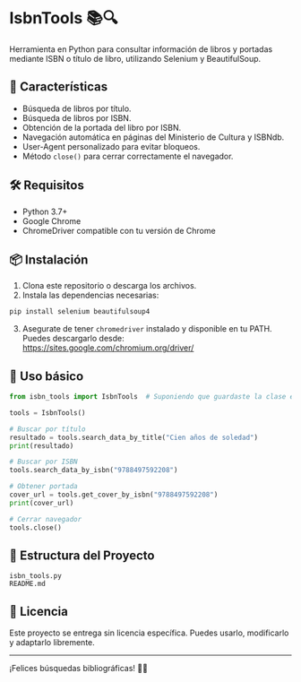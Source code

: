
# IsbnTools 📚🔍

Herramienta en Python para consultar información de libros y portadas mediante ISBN o título de libro, utilizando Selenium y BeautifulSoup.

## 🚀 Características

- Búsqueda de libros por título.
- Búsqueda de libros por ISBN.
- Obtención de la portada del libro por ISBN.
- Navegación automática en páginas del Ministerio de Cultura y ISBNdb.
- User-Agent personalizado para evitar bloqueos.
- Método `close()` para cerrar correctamente el navegador.

## 🛠 Requisitos

- Python 3.7+
- Google Chrome
- ChromeDriver compatible con tu versión de Chrome

## 📦 Instalación

1. Clona este repositorio o descarga los archivos.
2. Instala las dependencias necesarias:

```bash
pip install selenium beautifulsoup4
```

3. Asegurate de tener `chromedriver` instalado y disponible en tu PATH. Puedes descargarlo desde: https://sites.google.com/chromium.org/driver/

## 🧠 Uso básico

```python
from isbn_tools import IsbnTools  # Suponiendo que guardaste la clase en isbn_tools.py

tools = IsbnTools()

# Buscar por título
resultado = tools.search_data_by_title("Cien años de soledad")
print(resultado)

# Buscar por ISBN
tools.search_data_by_isbn("9788497592208")

# Obtener portada
cover_url = tools.get_cover_by_isbn("9788497592208")
print(cover_url)

# Cerrar navegador
tools.close()
```

## 📁 Estructura del Proyecto

```
isbn_tools.py
README.md
```

## 📝 Licencia

Este proyecto se entrega sin licencia específica. Puedes usarlo, modificarlo y adaptarlo libremente.

---

¡Felices búsquedas bibliográficas! 📖✨
